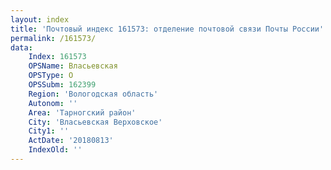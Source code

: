 ```yaml
---
layout: index
title: 'Почтовый индекс 161573: отделение почтовой связи Почты России'
permalink: /161573/
data:
    Index: 161573
    OPSName: Власьевская
    OPSType: О
    OPSSubm: 162399
    Region: 'Вологодская область'
    Autonom: ''
    Area: 'Тарногский район'
    City: 'Власьевская Верховское'
    City1: ''
    ActDate: '20180813'
    IndexOld: ''
---
```

